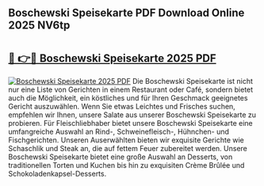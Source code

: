 ## Boschewski Speisekarte PDF Download Online 2025 NV6tp

# <h2><a href="http://gc622c.nevu.top/?p=Boschewski+Speisekarte">🔗 👉🔴 Boschewski Speisekarte 2025 PDF</a></h2>

[![Boschewski Speisekarte 2025 PDF](https://i.imgur.com/dBaPXMq.png)](http://gc622c.nevu.top/?p=Boschewski+Speisekarte)
Die Boschewski Speisekarte ist nicht nur eine Liste von Gerichten in einem Restaurant oder Café, sondern bietet auch die Möglichkeit, ein köstliches und für Ihren Geschmack geeignetes Gericht auszuwählen. Wenn Sie etwas Leichtes und Frisches suchen, empfehlen wir Ihnen, unsere Salate aus unserer Boschewski Speisekarte zu probieren. Für Fleischliebhaber bietet unsere Boschewski Speisekarte eine umfangreiche Auswahl an Rind-, Schweinefleisch-, Hühnchen- und Fischgerichten. Unseren Auserwählten bieten wir exquisite Gerichte wie Schaschlik und Steak an, die auf fettem Feuer zubereitet werden. Unsere Boschewski Speisekarte bietet eine große Auswahl an Desserts, von traditionellen Torten und Kuchen bis hin zu exquisiten Crème Brûlée und Schokoladenkapsel-Desserts.
